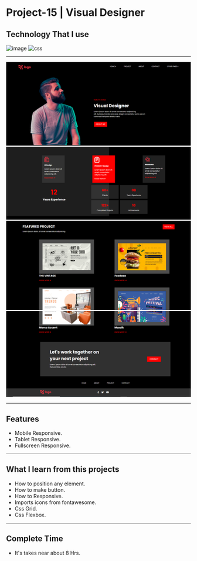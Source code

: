 # Project-15 | Visual Designer
## Technology That I use
![image](https://img.shields.io/badge/1st--Tech-Html-orange)
![css](https://img.shields.io/badge/2nd--Tech-Css-green)

<hr>

![image](./Thumbnails/Thumbnail-1.png)
![image](./Thumbnails/Thumbnail-2.png)
![image](./Thumbnails/Thumbnail-3.png)
![image](./Thumbnails/Thumbnail-4.png)

<hr>

## Features

- Mobile Responsive.
- Tablet Responsive.
- Fullscreen Responsive.

<hr>

## What I learn from this projects

- How to position any element.
- How to make button.
- How to Responsive.
- Imports icons from fontawesome. 
- Css Grid.
- Css Flexbox.

<hr>

## Complete Time

- It's takes near about 8 Hrs.